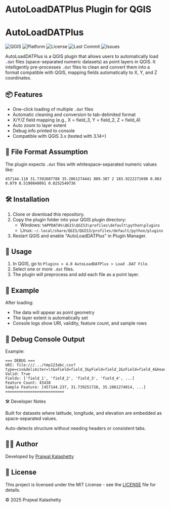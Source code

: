 # AutoLoadDATPlus Plugin for QGIS
# AutoLoadDATPlus

![QGIS](https://img.shields.io/badge/QGIS-3.14+-green?logo=qgis)
![Platform](https://img.shields.io/badge/Platform-Windows%20%7C%20Linux%20%7C%20macOS-blue)
![License](https://img.shields.io/github/license/Hubber86/AutoLoadDATPlus)
![Last Commit](https://img.shields.io/github/last-commit/Hubber86/AutoLoadDATPlus)
![Issues](https://img.shields.io/github/issues/Hubber86/AutoLoadDATPlus)


AutoLoadDATPlus is a QGIS plugin that allows users to automatically load `.dat` files (space-separated numeric datasets) as point layers in QGIS. It intelligently pre-processes `.dat` files to clean and convert them into a format compatible with QGIS, mapping fields automatically to X, Y, and Z coordinates.

## 📦 Features

- One-click loading of multiple `.dat` files
- Automatic cleaning and conversion to tab-delimited format
- X/Y/Z field mapping (e.g., X = field_3, Y = field_2, Z = field_4)
- Auto zoom to layer extent
- Debug info printed to console
- Compatible with QGIS 3.x (tested with 3.14+)

## 📂 File Format Assumption

The plugin expects `.dat` files with whitespace-separated numeric values like:
```
457144.118 31.7392607788 35.2061274441 809.387 2 183.9222271698 0.063 0.079 8.5190840091 0.0252549736
```

## 🛠 Installation

1. Clone or download this repository.
2. Copy the plugin folder into your QGIS plugin directory:
   - Windows: `%APPDATA%\QGIS\QGIS3\profiles\default\python\plugins`
   - Linux: `~/.local/share/QGIS/QGIS3/profiles/default/python/plugins`
3. Restart QGIS and enable "AutoLoadDATPlus" in Plugin Manager.

## 🚀 Usage

1. In QGIS, go to `Plugins > 4.0 AutoLoadDATPlus > Load .DAT File`.
2. Select one or more `.dat` files.
3. The plugin will preprocess and add each file as a point layer.

## 📸 Example

After loading:
- The data will appear as point geometry
- The layer extent is automatically set
- Console logs show URI, validity, feature count, and sample rows

## 🔧 Debug Console Output

Example:
```
=== DEBUG ===
URI: file:///.../tmp123abc.csv?type=csv&delimiter=\t&xField=field_3&yField=field_2&zField=field_4&header=no&...
Valid: True
Fields: ['field_1', 'field_2', 'field_3', 'field_4', ...]
Feature Count: 43438
Sample Feature: [457144.237, 31.739251728, 35.2061274014, ...]
==========================
```
🛠️ Developer Notes

Built for datasets where latitude, longitude, and elevation are embedded as space-separated values.

Auto-detects structure without needing headers or consistent tabs.

## 🧑‍💻 Author

Developed by [Prajwal Kalashetty](https://github.com/Hubber86)

## 📄 License

This project is licensed under the MIT License - see the [LICENSE](LICENSE) file for details.

© 2025 Prajwal Kalashetty
